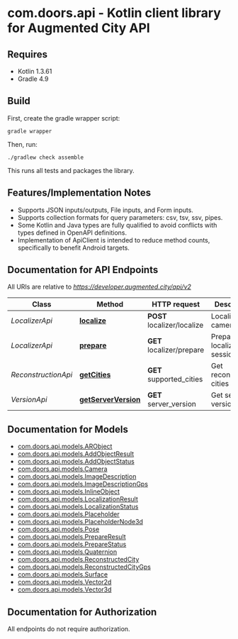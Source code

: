 # com.doors.api - Kotlin client library for Augmented City API

## Requires

* Kotlin 1.3.61
* Gradle 4.9

## Build

First, create the gradle wrapper script:

```
gradle wrapper
```

Then, run:

```
./gradlew check assemble
```

This runs all tests and packages the library.

## Features/Implementation Notes

* Supports JSON inputs/outputs, File inputs, and Form inputs.
* Supports collection formats for query parameters: csv, tsv, ssv, pipes.
* Some Kotlin and Java types are fully qualified to avoid conflicts with types defined in OpenAPI definitions.
* Implementation of ApiClient is intended to reduce method counts, specifically to benefit Android targets.

<a name="documentation-for-api-endpoints"></a>
## Documentation for API Endpoints

All URIs are relative to *https://developer.augmented.city/api/v2*

Class | Method | HTTP request | Description
------------ | ------------- | ------------- | -------------
*LocalizerApi* | [**localize**](docs/LocalizerApi.md#localize) | **POST** localizer/localize | Localize camera
*LocalizerApi* | [**prepare**](docs/LocalizerApi.md#prepare) | **GET** localizer/prepare | Prepare localization session
*ReconstructionApi* | [**getCities**](docs/ReconstructionApi.md#getcities) | **GET** supported_cities | Get reconstructed cities list
*VersionApi* | [**getServerVersion**](docs/VersionApi.md#getserverversion) | **GET** server_version | Get server version


<a name="documentation-for-models"></a>
## Documentation for Models

 - [com.doors.api.models.ARObject](docs/ARObject.md)
 - [com.doors.api.models.AddObjectResult](docs/AddObjectResult.md)
 - [com.doors.api.models.AddObjectStatus](docs/AddObjectStatus.md)
 - [com.doors.api.models.Camera](docs/Camera.md)
 - [com.doors.api.models.ImageDescription](docs/ImageDescription.md)
 - [com.doors.api.models.ImageDescriptionGps](docs/ImageDescriptionGps.md)
 - [com.doors.api.models.InlineObject](docs/InlineObject.md)
 - [com.doors.api.models.LocalizationResult](docs/LocalizationResult.md)
 - [com.doors.api.models.LocalizationStatus](docs/LocalizationStatus.md)
 - [com.doors.api.models.Placeholder](docs/Placeholder.md)
 - [com.doors.api.models.PlaceholderNode3d](docs/PlaceholderNode3d.md)
 - [com.doors.api.models.Pose](docs/Pose.md)
 - [com.doors.api.models.PrepareResult](docs/PrepareResult.md)
 - [com.doors.api.models.PrepareStatus](docs/PrepareStatus.md)
 - [com.doors.api.models.Quaternion](docs/Quaternion.md)
 - [com.doors.api.models.ReconstructedCity](docs/ReconstructedCity.md)
 - [com.doors.api.models.ReconstructedCityGps](docs/ReconstructedCityGps.md)
 - [com.doors.api.models.Surface](docs/Surface.md)
 - [com.doors.api.models.Vector2d](docs/Vector2d.md)
 - [com.doors.api.models.Vector3d](docs/Vector3d.md)


<a name="documentation-for-authorization"></a>
## Documentation for Authorization

All endpoints do not require authorization.
